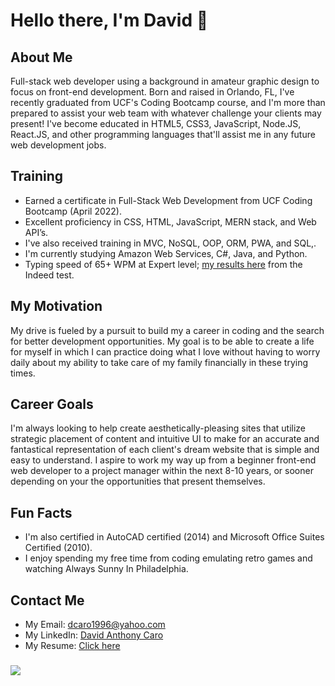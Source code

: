 # Hello there, I'm David 👋
## About Me
Full-stack web developer using a background in amateur graphic design to focus on front-end development.
Born and raised in Orlando, FL, I've recently graduated from UCF's Coding Bootcamp course, and I'm more than prepared to assist
your web team with whatever challenge your clients may present! I've become educated in HTML5, CSS3, JavaScript, Node.JS, React.JS, and other
programming languages that'll assist me in any future web development jobs.

## Training
* Earned a certificate in Full-Stack Web Development from UCF Coding Bootcamp (April 2022).
* Excellent proficiency in CSS, HTML, JavaScript, MERN stack, and Web API’s.
* I've also received training in MVC, NoSQL, OOP, ORM, PWA, and SQL,.
* I'm currently studying Amazon Web Services, C#, Java, and Python.
* Typing speed of 65+ WPM at Expert level; <a href="https://bit.ly/347gwJF">my results here</a> from the Indeed test.

## My Motivation
My drive is fueled by a pursuit to build my a career in coding and the search for better development opportunities. My goal is to be able to create a life for myself in which I can practice
doing what I love without having to worry daily about my ability to take care of my family financially in these trying times.

## Career Goals
I'm always looking to help create aesthetically-pleasing sites that utilize strategic placement of content and intuitive UI
to make for an accurate and fantastical representation of each client's dream website that is simple and easy to understand.
I aspire to work my way up from a beginner front-end web developer to a project manager within the next 8-10 years,
or sooner depending on your the opportunities that present themselves.

## Fun Facts
* I'm also certified in AutoCAD certified (2014) and Microsoft Office Suites Certified (2010).
* I enjoy spending my free time from coding emulating retro games and watching Always Sunny In Philadelphia.

## Contact Me
* My Email: <a href="mailto:dcaro1996@yahoo.com">dcaro1996@yahoo.com</a>
* My LinkedIn: <a href="https://bit.ly/3pZlT5B">David Anthony Caro</a>
* My Resume: <a href="https://bit.ly/3KiHDRm">Click here</a>

### <img src="https://i.imgur.com/YuWrIZa.gif"/>

